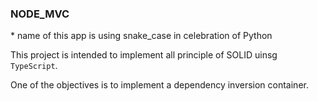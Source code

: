 ### NODE_MVC

\* name of this app is using snake_case in celebration of Python

This project is intended to implement all principle of SOLID uinsg `TypeScript`.

One of the objectives is to implement a dependency inversion container.

